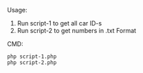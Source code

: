 Usage:
1. Run script-1 to get all car ID-s
2. Run script-2 to get numbers in .txt Format

CMD:

```
php script-1.php
php script-2.php
```
